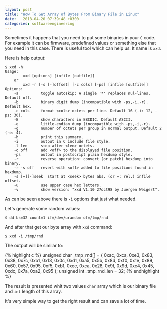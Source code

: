```yaml
---
layout: post
title: "How To Get Array of Bytes From Binary File in Linux"
date:   2018-04-20 07:39:48 +0300
categories: softwareengineering
---
```


Sometimes it happens that you need to put some binaries in your ``C`` code.
For example it can be firmware, predefined values or something else that you need in this case.
There is useful tool which can help us. It name is ``xxd``.

Here is help output:

    $ xxd -h
    Usage:
            xxd [options] [infile [outfile]]
        or
            xxd -r [-s [-]offset] [-c cols] [-ps] [infile [outfile]]
    Options:
        -a          toggle autoskip: A single '*' replaces nul-lines. Default off.
        -b          binary digit dump (incompatible with -ps,-i,-r). Default hex.
        -c cols     format <cols> octets per line. Default 16 (-i: 12, -ps: 30).
        -E          show characters in EBCDIC. Default ASCII.
        -e          little-endian dump (incompatible with -ps,-i,-r).
        -g          number of octets per group in normal output. Default 2 (-e: 4).
        -h          print this summary.
        -i          output in C include file style.
        -l len      stop after <len> octets.
        -o off      add <off> to the displayed file position.
        -ps         output in postscript plain hexdump style.
        -r          reverse operation: convert (or patch) hexdump into binary.
        -r -s off   revert with <off> added to file positions found in hexdump.
        -s [+][-]seek  start at <seek> bytes abs. (or +: rel.) infile offset.
        -u          use upper case hex letters.
        -v          show version: "xxd V1.10 27oct98 by Juergen Weigert".



As can be seen above there is ``-i`` options that just what needed.

Let's generate some random values:


    $ dd bs=32 count=1 if=/dev/urandom of=/tmp/rnd

And after that get our byte array with ``xxd`` command:

    $ xxd -i /tmp/rnd

The output will be similar to:

{% highlight c %}
unsigned char _tmp_rnd[] = {
  0xac, 0xca, 0xe3, 0x83, 0x38, 0x7c, 0xb1, 0x13, 0x0c, 0xd1, 0xa5, 0x5b,
  0x8d, 0xf0, 0x1e, 0x89, 0x60, 0x57, 0x95, 0xf5, 0xb1, 0xee, 0xca, 0x28,
  0x9f, 0x9d, 0xc4, 0x45, 0xdc, 0x7a, 0xa2, 0x95
};
unsigned int _tmp_rnd_len = 32;
{% endhighlight %}

The result is presented whit two values ``char`` array which is our binary file 
and ``int`` length of this array. 

It's very simple way to get the right result and can save a lot of time.
